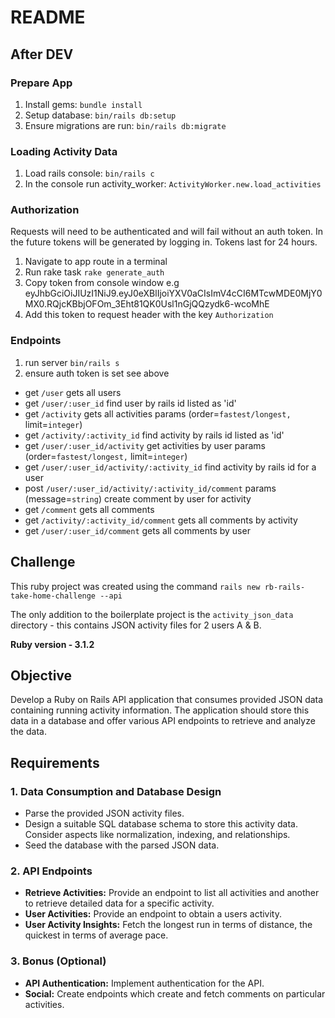 # README 

## After DEV 

### Prepare App
1. Install gems: `bundle install`
2. Setup database:  `bin/rails db:setup`
3. Ensure migrations are run: `bin/rails db:migrate`

### Loading Activity Data
1. Load rails console: `bin/rails c`
2. In the console run activity_worker: `ActivityWorker.new.load_activities`

### Authorization
Requests will need to be authenticated and will fail without an auth token.
In the future tokens will be generated by logging in. Tokens last for 24 hours.
1. Navigate to app route in a terminal
2. Run rake task `rake generate_auth`
3. Copy token from console window e.g eyJhbGciOiJIUzI1NiJ9.eyJ0eXBlIjoiYXV0aCIsImV4cCI6MTcwMDE0MjY0MX0.RQjcKBbjOFOm_3Eht81QK0Usl1nGjQQzydk6-wcoMhE
4. Add this token to request header with the key `Authorization`

### Endpoints
1. run server `bin/rails s`
2. ensure auth token is set see above
- get `/user`  gets all users
- get `/user/:user_id` find user by rails id listed as 'id'
- get `/activity` gets all activities params (order=`fastest/longest,` limit=`integer`)
- get `/activity/:activity_id` find activity by rails id listed as 'id'
- get `/user/:user_id/activity` get activities by user params (order=`fastest/longest,` limit=`integer`)
- get `/user/:user_id/activity/:activity_id` find activity by rails id for a user
- post `/user/:user_id/activity/:activity_id/comment` params (message=`string`) create comment by user for activity
- get `/comment` gets all comments
- get `/activity/:activity_id/comment` gets all comments by activity
- get `/user/:user_id/comment` gets all comments by user


## Challenge

This ruby project was created using the command `rails new rb-rails-take-home-challenge --api`

The only addition to the boilerplate project is the `activity_json_data` directory - this contains JSON activity files for 2 users A & B.

**Ruby version - 3.1.2**

## Objective

Develop a Ruby on Rails API application that consumes provided JSON data containing running activity information. The application should store this data in a database and offer various API endpoints to retrieve and analyze the data.

## Requirements

### 1. **Data Consumption and Database Design**

- Parse the provided JSON activity files.
- Design a suitable SQL database schema to store this activity data. Consider aspects like normalization, indexing, and relationships.
- Seed the database with the parsed JSON data.

### 2. **API Endpoints**

- **Retrieve Activities:** Provide an endpoint to list all activities and another to retrieve detailed data for a specific activity.
- **User Activities:** Provide an endpoint to obtain a users activity.
- **User Activity Insights:** Fetch the longest run in terms of distance, the quickest in terms of average pace.

### 3. **Bonus (Optional)**

- **API Authentication:** Implement authentication for the API.
- **Social:** Create endpoints which create and fetch comments on particular activities.
